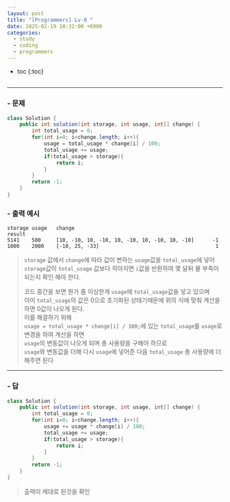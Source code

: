 ```yaml
---
layout: post
title: "[Programmers] Lv-0 "
date: 2025-02-19 10:32:00 +0900
categories: 
  - study
  - coding
  - programmers
---
```


* toc
{:toc}

## 

---

### - 문제

```java
class Solution {
    public int solution(int storage, int usage, int[] change) {
        int total_usage = 0;
        for(int i=0; i<change.length; i++){
            usage = total_usage * change[i] / 100;
            total_usage += usage;
            if(total_usage > storage){
                return i;
            }
        }
        return -1;
    }
}
```

### - 출력 예시

```
storage	usage	change	                                           result
5141	500	    [10, -10, 10, -10, 10, -10, 10, -10, 10, -10]      -1
1000	2000	[-10, 25, -33]	                                    1
```

> `storage` 값에서 `change`에 따라 값이 변하는 `usage`값을 `total_usage`에 넣어  
> `storage`값이 `total_usage` 값보다 작아지면 `i`값을 반환하여 몇 달뒤 물 부족이 되는지 확인 해야 한다.
>
> 코드 중간을 보면 뭔가 좀 이상한게 `usage`에 `total_usage`값을 넣고 있으며  
> 이미 `total_usage`의 값은 0으로 초기화된 상태기때문에 위의 식에 맞춰 계산을 하면 0값이 나오게 된다.  
> 이를 해결하기 위해  
> `usage = total_usage * change[i] / 100;`에 있는 `total_usage`를 `usage`로 변경을 하여 계산을 하면  
> `usage`의 변동값이 나오게 되며 총 사용량을 구해야 하므로  
> `usage`와 변동값을 더해 다시 `usage`에 넣어준 다음 `total_usage` 총 사용량에 더해주면 된다 

---

### - 답

```java
class Solution {
    public int solution(int storage, int usage, int[] change) {
        int total_usage = 0;
        for(int i=0; i<change.length; i++){
            usage += usage * change[i] / 100;
            total_usage += usage;
            if(total_usage > storage){
                return i;
            }
        }
        return -1;
    }
}
```

> 출력이 제대로 된것을 확인

